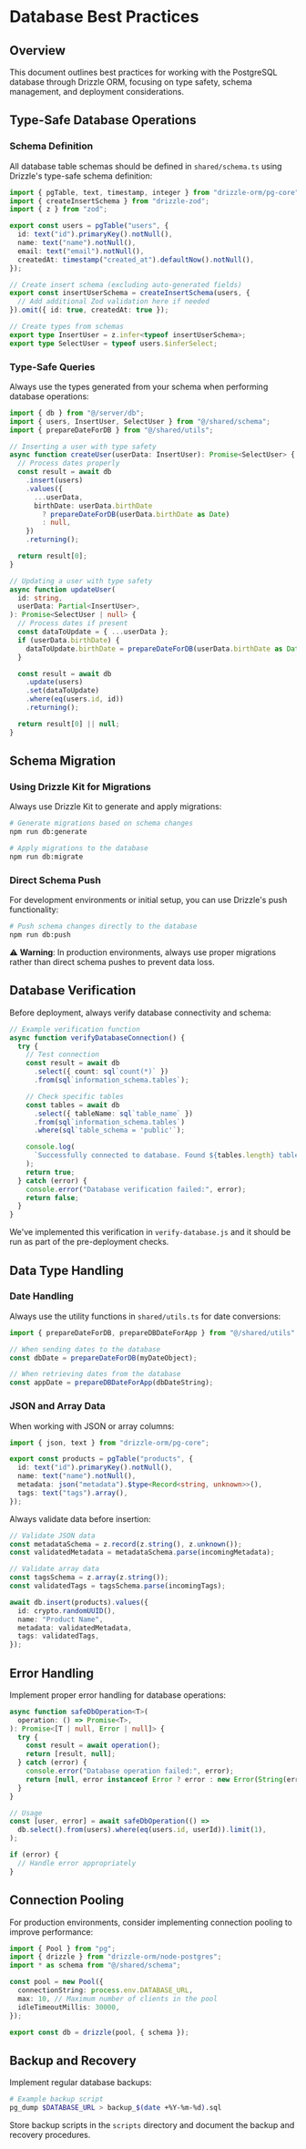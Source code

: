 # Database Best Practices

## Overview

This document outlines best practices for working with the PostgreSQL database through Drizzle ORM, focusing on type safety, schema management, and deployment considerations.

## Type-Safe Database Operations

### Schema Definition

All database table schemas should be defined in `shared/schema.ts` using Drizzle's type-safe schema definition:

```typescript
import { pgTable, text, timestamp, integer } from "drizzle-orm/pg-core";
import { createInsertSchema } from "drizzle-zod";
import { z } from "zod";

export const users = pgTable("users", {
  id: text("id").primaryKey().notNull(),
  name: text("name").notNull(),
  email: text("email").notNull(),
  createdAt: timestamp("created_at").defaultNow().notNull(),
});

// Create insert schema (excluding auto-generated fields)
export const insertUserSchema = createInsertSchema(users, {
  // Add additional Zod validation here if needed
}).omit({ id: true, createdAt: true });

// Create types from schemas
export type InsertUser = z.infer<typeof insertUserSchema>;
export type SelectUser = typeof users.$inferSelect;
```

### Type-Safe Queries

Always use the types generated from your schema when performing database operations:

```typescript
import { db } from "@/server/db";
import { users, InsertUser, SelectUser } from "@/shared/schema";
import { prepareDateForDB } from "@/shared/utils";

// Inserting a user with type safety
async function createUser(userData: InsertUser): Promise<SelectUser> {
  // Process dates properly
  const result = await db
    .insert(users)
    .values({
      ...userData,
      birthDate: userData.birthDate
        ? prepareDateForDB(userData.birthDate as Date)
        : null,
    })
    .returning();

  return result[0];
}

// Updating a user with type safety
async function updateUser(
  id: string,
  userData: Partial<InsertUser>,
): Promise<SelectUser | null> {
  // Process dates if present
  const dataToUpdate = { ...userData };
  if (userData.birthDate) {
    dataToUpdate.birthDate = prepareDateForDB(userData.birthDate as Date);
  }

  const result = await db
    .update(users)
    .set(dataToUpdate)
    .where(eq(users.id, id))
    .returning();

  return result[0] || null;
}
```

## Schema Migration

### Using Drizzle Kit for Migrations

Always use Drizzle Kit to generate and apply migrations:

```bash
# Generate migrations based on schema changes
npm run db:generate

# Apply migrations to the database
npm run db:migrate
```

### Direct Schema Push

For development environments or initial setup, you can use Drizzle's push functionality:

```bash
# Push schema changes directly to the database
npm run db:push
```

⚠️ **Warning**: In production environments, always use proper migrations rather than direct schema pushes to prevent data loss.

## Database Verification

Before deployment, always verify database connectivity and schema:

```typescript
// Example verification function
async function verifyDatabaseConnection() {
  try {
    // Test connection
    const result = await db
      .select({ count: sql`count(*)` })
      .from(sql`information_schema.tables`);

    // Check specific tables
    const tables = await db
      .select({ tableName: sql`table_name` })
      .from(sql`information_schema.tables`)
      .where(sql`table_schema = 'public'`);

    console.log(
      `Successfully connected to database. Found ${tables.length} tables.`,
    );
    return true;
  } catch (error) {
    console.error("Database verification failed:", error);
    return false;
  }
}
```

We've implemented this verification in `verify-database.js` and it should be run as part of the pre-deployment checks.

## Data Type Handling

### Date Handling

Always use the utility functions in `shared/utils.ts` for date conversions:

```typescript
import { prepareDateForDB, prepareDBDateForApp } from "@/shared/utils";

// When sending dates to the database
const dbDate = prepareDateForDB(myDateObject);

// When retrieving dates from the database
const appDate = prepareDBDateForApp(dbDateString);
```

### JSON and Array Data

When working with JSON or array columns:

```typescript
import { json, text } from "drizzle-orm/pg-core";

export const products = pgTable("products", {
  id: text("id").primaryKey().notNull(),
  name: text("name").notNull(),
  metadata: json("metadata").$type<Record<string, unknown>>(),
  tags: text("tags").array(),
});
```

Always validate data before insertion:

```typescript
// Validate JSON data
const metadataSchema = z.record(z.string(), z.unknown());
const validatedMetadata = metadataSchema.parse(incomingMetadata);

// Validate array data
const tagsSchema = z.array(z.string());
const validatedTags = tagsSchema.parse(incomingTags);

await db.insert(products).values({
  id: crypto.randomUUID(),
  name: "Product Name",
  metadata: validatedMetadata,
  tags: validatedTags,
});
```

## Error Handling

Implement proper error handling for database operations:

```typescript
async function safeDbOperation<T>(
  operation: () => Promise<T>,
): Promise<[T | null, Error | null]> {
  try {
    const result = await operation();
    return [result, null];
  } catch (error) {
    console.error("Database operation failed:", error);
    return [null, error instanceof Error ? error : new Error(String(error))];
  }
}

// Usage
const [user, error] = await safeDbOperation(() =>
  db.select().from(users).where(eq(users.id, userId)).limit(1),
);

if (error) {
  // Handle error appropriately
}
```

## Connection Pooling

For production environments, consider implementing connection pooling to improve performance:

```typescript
import { Pool } from "pg";
import { drizzle } from "drizzle-orm/node-postgres";
import * as schema from "@/shared/schema";

const pool = new Pool({
  connectionString: process.env.DATABASE_URL,
  max: 10, // Maximum number of clients in the pool
  idleTimeoutMillis: 30000,
});

export const db = drizzle(pool, { schema });
```

## Backup and Recovery

Implement regular database backups:

```bash
# Example backup script
pg_dump $DATABASE_URL > backup_$(date +%Y-%m-%d).sql
```

Store backup scripts in the `scripts` directory and document the backup and recovery procedures.
